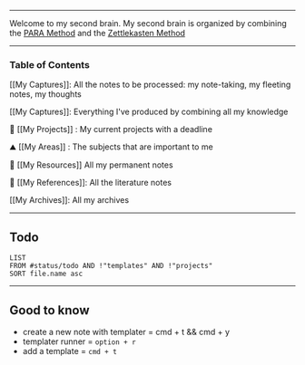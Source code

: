 
---

Welcome to my second brain.
My second brain is organized by combining the [PARA Method](https://fortelabs.com/blog/para/) and the [Zettlekasten Method](https://zenkit.com/en/blog/a-beginners-guide-to-the-zettelkasten-method/)

---
### Table of Contents

[[My Captures]]:
All the notes to be processed: my note-taking, my fleeting notes, my thoughts

[[My Captures]]: 
Everything I've produced by combining all my knowledge

🚀 [[My Projects]] :
My current projects with a deadline

⛰️ [[My Areas]] :
The subjects that are important to me

📕 [[My Resources]]
All my permanent notes

📖  [[My References]]:
All the literature notes

[[My Archives]]:
All my archives

---

## Todo
```dataview
LIST 
FROM #status/todo AND !"templates" AND !"projects"
SORT file.name asc
```

---
## Good to know

- create a new note with templater = cmd + t && cmd + y
- templater runner =  `option + r`
- add a template =  `cmd + t`